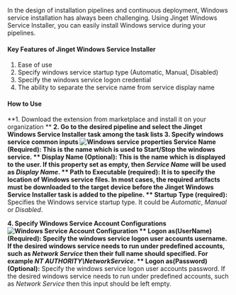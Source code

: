 In the design of installation pipelines and continuous deployment, Windows service installation has always been challenging. Using Jinget Windows Service Installer, you can easily install Windows service during your pipelines.

#### Key Features of Jinget Windows Service Installer

1. Ease of use
2. Specify windows service startup type (Automatic, Manual, Disabled)
3. Specify the windows service logon credential
4. The ability to separate the service name from service display name

#### How to Use
**1. Download the extension from marketplace and install it on your organization
**
**2. Go to the desired pipeline and select the Jinget Windows Service Installer task among the task lists
**3. Specify windows service common inputs
**![Windows service properties](http://jinget.ir/wp-content/uploads/2023/06/1.png "Windows service properties")
**Service Name (Required):** This is the name which is used to Start/Stop the windows service.
** Display Name (Optional):** This is the name which is displayed to the user. If this property set as empty, then *Service Name* will be used as *Display Name*.
** Path to Executable (required):** It is to specify the location of Windows service files. In most cases, the required artifacts must be downloaded to the target device before the Jinget Windows Service Installer task is added to the pipeline.
** Startup Type (required):** Specifies the Windows service startup type. It could be *Automatic*, *Manual* or *Disabled*.

**4. Specify Windows Service Account Configurations
**![Windows Service Account Configuration](http://jinget.ir/wp-content/uploads/2023/06/2.png "Windows Service Account Configuration")
** Logon as(UserName) (Required):** Specify the windows service logon user accounts username. If the desired windows service needs to run under predefined accounts, such as *Network Service* then their full name should specified. For example *NT AUTHORITY\NetworkService*.
** Logon as(Password) (Optional):** Specify the windows service logon user accounts password. If the desired windows service needs to run under predefined accounts, such as *Network Service* then this input should be left empty.